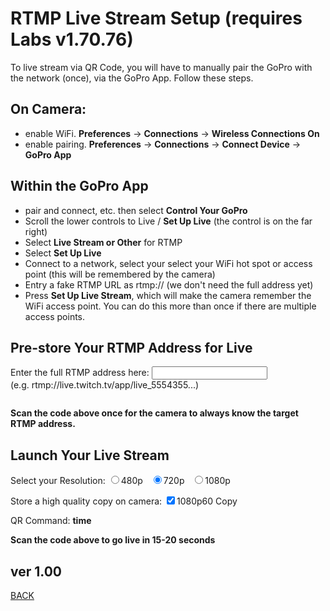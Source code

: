<script src="../../jquery.min.js"></script>
<script src="../../qrcodeborder.js"></script>
<style>
        #qrcode{
            width: 100%;
        }
        div{
            width: 100%;
            display: inline-block;
        }
</style>

# RTMP Live Stream Setup (requires Labs v1.70.76)

To live stream via QR Code, you will have to manually pair the GoPro with the network (once), via the GoPro App. Follow these steps.

## On Camera:
* enable WiFi.  **Preferences** -> **Connections** -> **Wireless Connections On**
* enable pairing.  **Preferences** -> **Connections** -> **Connect Device** -> **GoPro App**

## Within the GoPro App
* pair and connect, etc. then select **Control Your GoPro**
* Scroll the lower controls to Live / **Set Up Live** (the control is on the far right)
* Select **Live Stream or Other** for RTMP
* Select **Set Up Live**
* Connect to a network, select your select your WiFi hot spot or access point (this will be remembered by the camera)
* Entry a fake RTMP URL as rtmp://  (we don't need the full address yet)
* Press **Set Up Live Stream**, which will make the camera remember the WiFi access point. You can do this more than once if there are multiple access points.

## Pre-store Your RTMP Address for Live 

Enter the full RTMP address here: <input type="text" id="rtmptxt" value=""><br>(e.g. rtmp://live.twitch.tv/app/live_5554355...)<br>

<center>
<div id="qrcode"></div>
<br>
</center>

<b>Scan the code above once for the camera to always know the target RTMP address.</b>


## Launch Your Live Stream 

Select your Resolution:
  <input type="radio" id="rs1" name="rs" value="S"><label for="480p">480p </label>&nbsp;
  <input type="radio" id="rs2" name="rs" value="M" checked><label for="720p">720p </label>&nbsp;
  <input type="radio" id="rs3" name="rs" value="L"><label for="1080p">1080p </label>

Store a high quality copy on camera:
 <input type="checkbox" id="cp" value="t" checked><label for="cp">1080p60 Copy</label><br>

<center>
<div id="qrcode2"></div>
<br>
</center>
QR Command: <b id="qrtext">time</b><br>

<b>Scan the code above to go live in 15-20 seconds</b>

        
## ver 1.00
[BACK](..)

<script>
var once = true;
var qrcode;
var qrcode2;
var cmd = "";
var cmd2 = "";

function makeQR() 
{	
  if(once === true)
  {
    qrcode = new QRCode(document.getElementById("qrcode"), 
    {
      text : "\"Add your RTMP URL\"",
      width : 360,
      height : 360,
      correctLevel : QRCode.CorrectLevel.M
    });
	
    qrcode2 = new QRCode(document.getElementById("qrcode2"), 
    {
      text : "\"Launch your LS\"",
      width : 360,
      height : 360,
      correctLevel : QRCode.CorrectLevel.M
    });
    once = false;
  }
}

function dcmd(cmd, id) {

	if(document.getElementById(id) != null)
	{
		var x = document.getElementById(id).checked;
		if( x == true)
			cmd = cmd + document.getElementById(id).value;
	}
	else
	{
		for (i = 1; i < 15; i++) { 
			var newid = id+i;
			if(document.getElementById(newid) != null)
			{
				var x = document.getElementById(newid).checked;
				if( x == true)
					cmd = cmd + document.getElementById(newid).value;
			}
		}
	}
	return cmd;
}

function timeLoop()
{
  if(document.getElementById("rtmptxt") !== null)
  {
    cmd = "!MRTMP=\"" + document.getElementById("rtmptxt").value + "\"";
  }
  else
  {
    cmd = "\"Add your RTMP URL\"";
  }

  qrcode.clear(); 
  qrcode.makeCode(cmd);
  
  cmd2 = "oW1mVr1080p60!G";
  cmd2 = dcmd(cmd2, "rs");
  if(document.getElementById("cp") != null)
  {
    if(document.getElementById("cp").checked == true)
    {
      cmd2 = cmd2 + "C";
    }
  }
  
  qrcode2.clear(); 
  qrcode2.makeCode(cmd2);
		
  document.getElementById("qrtext").innerHTML = cmd2;
  var t = setTimeout(timeLoop, 50);
}

function myReloadFunction() {
  location.reload();
}

makeQR();
timeLoop();

</script>
